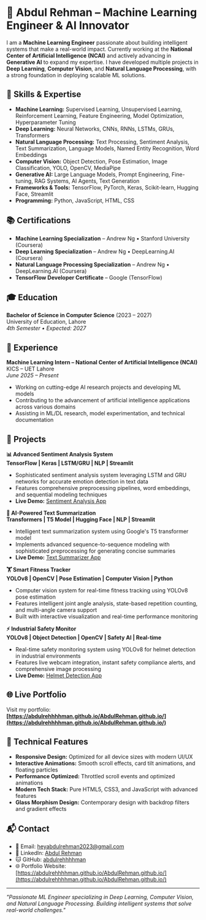 # **👋 Abdul Rehman – Machine Learning Engineer & AI Innovator**

I am a **Machine Learning Engineer** passionate about building intelligent systems that make a real-world impact. Currently working at the **National Center of Artificial Intelligence (NCAI)** and actively advancing in **Generative AI** to expand my expertise. I have developed multiple projects in **Deep Learning**, **Computer Vision**, and **Natural Language Processing**, with a strong foundation in deploying scalable ML solutions.

## **🧠 Skills & Expertise**

* **Machine Learning:** Supervised Learning, Unsupervised Learning, Reinforcement Learning, Feature Engineering, Model Optimization, Hyperparameter Tuning
* **Deep Learning:** Neural Networks, CNNs, RNNs, LSTMs, GRUs, Transformers
* **Natural Language Processing:** Text Processing, Sentiment Analysis, Text Summarization, Language Models, Named Entity Recognition, Word Embeddings
* **Computer Vision:** Object Detection, Pose Estimation, Image Classification, YOLO, OpenCV, MediaPipe
* **Generative AI:** Large Language Models, Prompt Engineering, Fine-tuning, RAG Systems, AI Agents, Text Generation
* **Frameworks & Tools:** TensorFlow, PyTorch, Keras, Scikit-learn, Hugging Face, Streamlit
* **Programming:** Python, JavaScript, HTML, CSS

## **📚 Certifications**

* **Machine Learning Specialization** – Andrew Ng • Stanford University (Coursera)
* **Deep Learning Specialization** – Andrew Ng • DeepLearning.AI (Coursera)
* **Natural Language Processing Specialization** – Andrew Ng • DeepLearning.AI (Coursera)
* **TensorFlow Developer Certificate** – Google (TensorFlow)

## **🎓 Education**

**Bachelor of Science in Computer Science** (2023 – 2027)  
University of Education, Lahore  
*4th Semester • Expected: 2027*

## **💼 Experience**

**Machine Learning Intern – National Center of Artificial Intelligence (NCAI)**  
KICS – UET Lahore  
*June 2025 – Present*
* Working on cutting-edge AI research projects and developing ML models
* Contributing to the advancement of artificial intelligence applications across various domains
* Assisting in ML/DL research, model experimentation, and technical documentation

## **🚀 Projects**

**📊 Advanced Sentiment Analysis System**  
**TensorFlow | Keras | LSTM/GRU | NLP | Streamlit**
* Sophisticated sentiment analysis system leveraging LSTM and GRU networks for accurate emotion detection in text data
* Features comprehensive preprocessing pipelines, word embeddings, and sequential modeling techniques
* **Live Demo:** [Sentiment Analysis App](https://sentimentanalysis-kvjqbttmfo4ojv7pvmmyr4.streamlit.app/)

**📝 AI-Powered Text Summarization**  
**Transformers | T5 Model | Hugging Face | NLP | Streamlit**
* Intelligent text summarization system using Google's T5 transformer model
* Implements advanced sequence-to-sequence modeling with sophisticated preprocessing for generating concise summaries
* **Live Demo:** [Text Summarizer App](https://text-summerizer-me.streamlit.app/)

**🏋️ Smart Fitness Tracker**  
**YOLOv8 | OpenCV | Pose Estimation | Computer Vision | Python**
* Computer vision system for real-time fitness tracking using YOLOv8 pose estimation
* Features intelligent joint angle analysis, state-based repetition counting, and multi-angle camera support
* Built with interactive visualization and real-time performance monitoring

**⚡ Industrial Safety Monitor**  
**YOLOv8 | Object Detection | OpenCV | Safety AI | Real-time**
* Real-time safety monitoring system using YOLOv8 for helmet detection in industrial environments
* Features live webcam integration, instant safety compliance alerts, and comprehensive image processing
* **Live Demo:** [Helmet Detection App](https://helmetdetection-yolo-xhmrg4pzqnxay9l4kn3xw9.streamlit.app/)

## **🌐 Live Portfolio**

Visit my portfolio: **[https://abdulrehhhhman.github.io/AbdulRehman.github.io/](https://abdulrehhhhman.github.io/AbdulRehman.github.io/)**

## **🔧 Technical Features**

* **Responsive Design:** Optimized for all device sizes with modern UI/UX
* **Interactive Animations:** Smooth scroll effects, card tilt animations, and floating particles
* **Performance Optimized:** Throttled scroll events and optimized animations
* **Modern Tech Stack:** Pure HTML5, CSS3, and JavaScript with advanced features
* **Glass Morphism Design:** Contemporary design with backdrop filters and gradient effects

## **📬 Contact**

* 📧 Email: [heyabdulrehman2023@gmail.com](mailto:heyabdulrehman2023@gmail.com)
* 💼 LinkedIn: [Abdul Rehman](https://www.linkedin.com/in/abdul-rehman-2b0034346/)
* 🐱 GitHub: [abdulrehhhhman](https://github.com/abdulrehhhhman)
* 🌐 Portfolio Website: [https://abdulrehhhhman.github.io/AbdulRehman.github.io/](https://abdulrehhhhman.github.io/AbdulRehman.github.io/)

---

*"Passionate ML Engineer specializing in Deep Learning, Computer Vision, and Natural Language Processing. Building intelligent systems that solve real-world challenges."*
